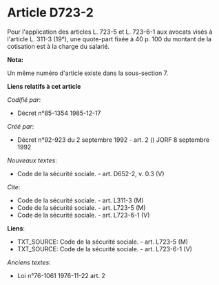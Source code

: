 # Article D723-2

Pour l'application des articles L. 723-5 et L. 723-6-1 aux avocats visés à l'article L. 311-3 (19°), une quote-part fixée à
40 p. 100 du montant de la cotisation est à la charge du salarié.

**Nota:**

Un même numéro d'article existe dans la sous-section 7.

**Liens relatifs à cet article**

_Codifié par_:

  - Décret n°85-1354 1985-12-17

_Créé par_:

  - Décret n°92-923 du 2 septembre 1992 - art. 2 () JORF 8 septembre 1992

_Nouveaux textes_:

  - Code de la sécurité sociale. - art. D652-2, v. 0.3 (V)

_Cite_:

  - Code de la sécurité sociale. - art. L311-3 (M)
  - Code de la sécurité sociale. - art. L723-5 (M)
  - Code de la sécurité sociale. - art. L723-6-1 (V)

**Liens**:

  - TXT_SOURCE: Code de la sécurité sociale. - art. L723-5 (M)
  - TXT_SOURCE: Code de la sécurité sociale. - art. L723-6-1 (V)

_Anciens textes_:

  - Loi n°76-1061 1976-11-22 art. 2
